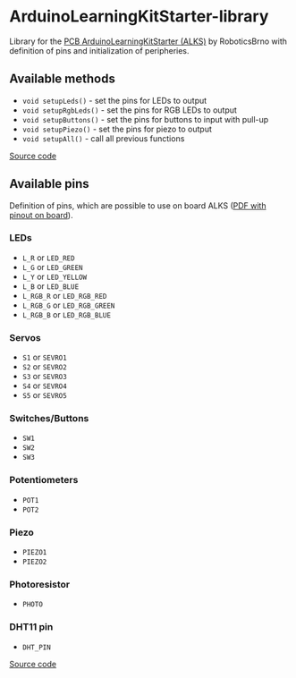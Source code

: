 # ArduinoLearningKitStarter-library
Library for the [PCB ArduinoLearningKitStarter (ALKS)](https://github.com/RoboticsBrno/ArduinoLearningKitStarter/) by RoboticsBrno with definition of pins and initialization of peripheries.

## Available methods

- `void setupLeds()` - set the pins for LEDs to output
- `void setupRgbLeds()` - set the pins for RGB LEDs to output
- `void setupButtons()` - set the pins for buttons to input with pull-up
- `void setupPiezo()` - set the pins for piezo to output
- `void setupAll()` - call all previous functions

[Source code](https://github.com/RoboticsBrno/ArduinoLearningKitStarter-library/blob/master/src/ALKS.cpp)

## Available pins
Definition of pins, which are possible to use on board ALKS ([PDF with pinout on board](https://github.com/RoboticsBrno/ArduinoLearningKitStarter/blob/master/docs/pinout.pdf)).

### LEDs
- `L_R` or `LED_RED`   
- `L_G` or `LED_GREEN`   
- `L_Y` or `LED_YELLOW` 
- `L_B` or `LED_BLUE` 
- `L_RGB_R` or `LED_RGB_RED`
- `L_RGB_G` or `LED_RGB_GREEN`
- `L_RGB_B` or `LED_RGB_BLUE`

### Servos
- `S1` or `SEVRO1`
- `S2` or `SEVRO2`
- `S3` or `SEVRO3`
- `S4` or `SEVRO4`
- `S5` or `SEVRO5`

### Switches/Buttons
- `SW1`
- `SW2`
- `SW3`

### Potentiometers
- `POT1`
- `POT2`

### Piezo
- `PIEZO1`
- `PIEZO2`

### Photoresistor
- `PHOTO`

### DHT11 pin 
- `DHT_PIN`

[Source code](https://github.com/RoboticsBrno/ArduinoLearningKitStarter-library/blob/master/src/ALKS.h)